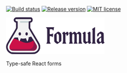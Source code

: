 [![Build status](https://github.com/michaelboyles/formula/actions/workflows/build.yml/badge.svg)](https://github.com/michaelboyles/formula/actions/workflows/build.yml)
[![Release version](https://img.shields.io/github/v/release/michaelboyles/formula?sort=semver)](https://github.com/michaelboyles/formula/releases)
[![MIT license](https://img.shields.io/github/license/michaelboyles/formula)](https://github.com/michaelboyles/formula/blob/develop/LICENSE)

<picture>
  <source media="(prefers-color-scheme: dark)" srcset="https://github.com/michaelboyles/formula/raw/develop/docs/src/assets/logo-dark.svg">
  <img height="100" alt="Formula" src="https://github.com/michaelboyles/formula/raw/develop/docs/src/assets/logo-light.svg">
</picture>

Type-safe React forms
